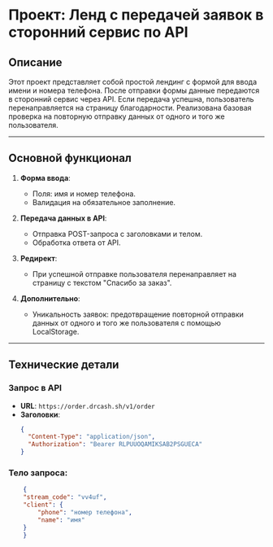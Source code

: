 # Проект: Ленд с передачей заявок в сторонний сервис по API

## Описание
Этот проект представляет собой простой лендинг с формой для ввода имени и номера телефона. После отправки формы данные передаются в сторонний сервис через API. Если передача успешна, пользователь перенаправляется на страницу благодарности. Реализована базовая проверка на повторную отправку данных от одного и того же пользователя.

---

## Основной функционал
1. **Форма ввода**:
   - Поля: имя и номер телефона.
   - Валидация на обязательное заполнение.

2. **Передача данных в API**:
   - Отправка POST-запроса с заголовками и телом.
   - Обработка ответа от API.

3. **Редирект**:
   - При успешной отправке пользователя перенаправляет на страницу с текстом "Спасибо за заказ".

4. **Дополнительно**:
   - Уникальность заявок: предотвращение повторной отправки данных от одного и того же пользователя с помощью LocalStorage.

---

## Технические детали

### Запрос в API
- **URL**: `https://order.drcash.sh/v1/order`
- **Заголовки**:
  ```json
  {
    "Content-Type": "application/json",
    "Authorization": "Bearer RLPUUOQAMIKSAB2PSGUECA"
  }

### Тело запроса:
```json
    {
    "stream_code": "vv4uf",
    "client": {
        "phone": "номер телефона",
        "name": "имя"
    }
    }
```
